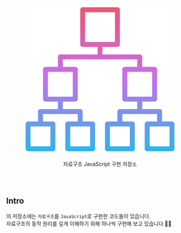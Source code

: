 <p align='center'>
<img src='./logo.png' width='400'/>
</p>

<p align='center' font-weight='600'>
자료구조 JavaScript 구현 저장소
</p>

<br>
<br>

## Intro

이 저장소에는 `자료구조`를 `JavaScript`로 구현한 코드들이 있습니다.  
자료구조의 동작 원리를 깊게 이해하기 위해 하나씩 구현해 보고 있습니다.💪🏻

<br>
